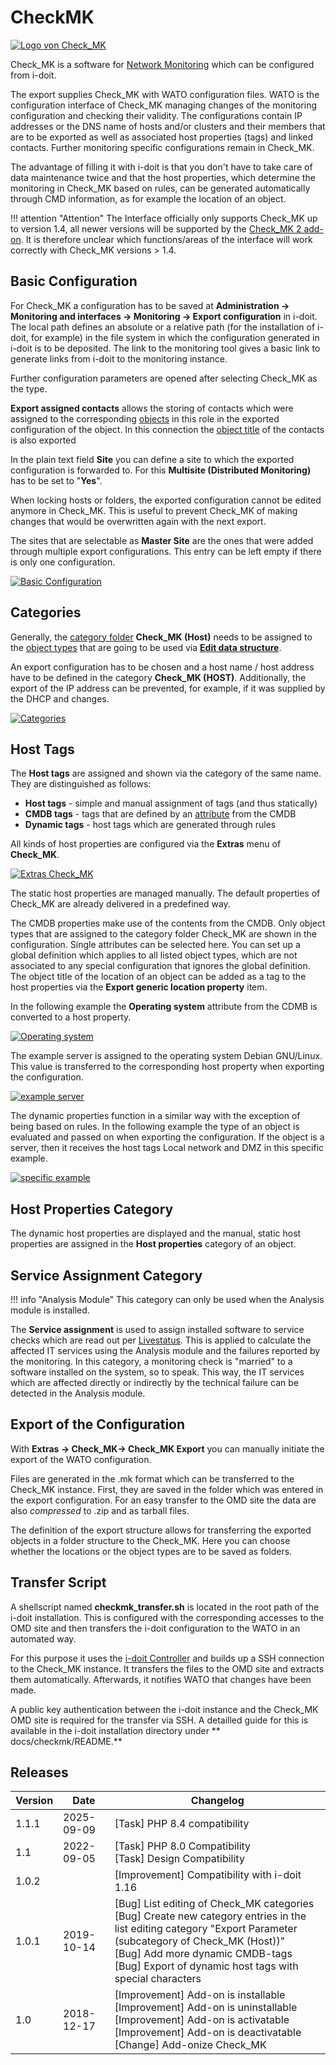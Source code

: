 # CheckMK

[![Logo von Check_MK](../assets/images/en/i-doit-add-ons/checkmk/1-cmk.gif)](../assets/images/en/i-doit-add-ons/checkmk/1-cmk.gif)

Check_MK is a software for [Network Monitoring](../automation-and-integration/network-monitoring/index.md) which can be configured from i-doit.

The export supplies Check_MK with WATO configuration files. WATO is the configuration interface of Check_MK managing changes of the monitoring configuration and checking their validity. The configurations contain IP addresses or the DNS name of hosts and/or clusters and their members that are to be exported as well as associated host properties (tags) and linked contacts. Further monitoring specific configurations remain in Check_MK.

The advantage of filling it with i-doit is that you don't have to take care of data maintenance twice and that the host properties, which determine the monitoring in Check_MK based on rules, can be generated automatically through CMD information, as for example the location of an object.

!!! attention "Attention"
    The Interface officially only supports Check_MK up to version 1.4, all newer versions will be supported by the [Check_MK 2 add-on](./checkmk2/index.md).
    It is therefore unclear which functions/areas of the interface will work correctly with Check_MK versions > 1.4.

## Basic Configuration

For Check_MK a configuration has to be saved at **Administration → Monitoring and interfaces → Monitoring → Export configuration** in i-doit. The local path defines an absolute or a relative path (for the installation of i-doit, for example) in the file system in which the configuration generated in i-doit is to be deposited. The link to the monitoring tool gives a basic link to generate links from i-doit to the monitoring instance.

Further configuration parameters are opened after selecting Check_MK as the type.

**Export assigned contacts** allows the storing of contacts which were assigned to the corresponding [objects](../basics/structure-of-the-it-documentation.md) in this role in the exported configuration of the object. In this connection the [object title](../basics/unique-references.md) of the contacts is also exported

In the plain text field **Site** you can define a site to which the exported configuration is forwarded to. For this **Multisite (Distributed Monitoring)** has to be set to "**Yes**".

When locking hosts or folders, the exported configuration cannot be edited anymore in Check_MK. This is useful to prevent Check_MK of making changes that would be overwritten again with the next export.

The sites that are selectable as **Master Site** are the ones that were added through multiple export configurations. This entry can be left empty if there is only one configuration.

[![Basic Configuration](../assets/images/en/i-doit-add-ons/checkmk/2-cmk.png)](../assets/images/en/i-doit-add-ons/checkmk/2-cmk.png)

## Categories

Generally, the [category folder](../basics/structure-of-the-it-documentation.md) **Check_MK (Host)** needs to be assigned to the [object types](../basics/structure-of-the-it-documentation.md) that are going to be used via **[Edit data structure](../basics/assignment-of-categories-to-object-types.md)**.

An export configuration has to be chosen and a host name / host address have to be defined in the category **Check_MK (HOST)**. Additionally, the export of the IP address can be prevented, for example, if it was supplied by the DHCP and changes.

[![Categories](../assets/images/en/i-doit-add-ons/checkmk/3-cmk.png)](../assets/images/en/i-doit-add-ons/checkmk/3-cmk.png)

## Host Tags

The **Host tags** are assigned and shown via the category of the same name. They are distinguished as follows:

-   **Host tags** - simple and manual assignment of tags (and thus statically)
-   **CMDB tags** - tags that are defined by an [attribute](../basics/structure-of-the-it-documentation.md) from the CMDB
-   **Dynamic tags** - host tags which are generated through rules

All kinds of host properties are configured via the **Extras** menu of **Check_MK**.

[![Extras Check_MK](../assets/images/en/i-doit-add-ons/checkmk/4-cmk.png)](../assets/images/en/i-doit-add-ons/checkmk/4-cmk.png)

The static host properties are managed manually. The default properties of Check_MK are already delivered in a predefined way.

The CMDB properties make use of the contents from the CMDB. Only object types that are assigned to the category folder Check_MK are shown in the configuration. Single attributes can be selected here. You can set up a global definition which applies to all listed object types, which are not associated to any special configuration that ignores the global definition. The object title of the location of an object can be added as a tag to the host properties via the **Export generic location property** item.

In the following example the **Operating system** attribute from the CDMB is converted to a host property.

[![Operating system](../assets/images/en/i-doit-add-ons/checkmk/5-cmk.png)](../assets/images/en/i-doit-add-ons/checkmk/5-cmk.png)

The example server is assigned to the operating system Debian GNU/Linux. This value is transferred to the corresponding host property when exporting the configuration.

[![example server ](../assets/images/en/i-doit-add-ons/checkmk/6-cmk.png)](../assets/images/en/i-doit-add-ons/checkmk/6-cmk.png)

The dynamic properties function in a similar way with the exception of being based on rules. In the following example the type of an object is evaluated and passed on when exporting the configuration. If the object is a server, then it receives the host tags Local network and DMZ in this specific example.

[![specific example](../assets/images/en/i-doit-add-ons/checkmk/7-cmk.png)](../assets/images/en/i-doit-add-ons/checkmk/7-cmk.png)

## Host Properties Category

The dynamic host properties are displayed and the manual, static host properties are assigned in the **Host properties** category of an object.

## Service Assignment Category

!!! info "Analysis Module"
    This category can only be used when the Analysis module is installed.

The **Service assignment** is used to assign installed software to service checks which are read out per [Livestatus](../automation-and-integration/network-monitoring/fetch-data-with-livestatus-ndo.md). This is applied to calculate the affected IT services using the Analysis module and the failures reported by the monitoring. In this category, a monitoring check is "married" to a software installed on the system, so to speak. This way, the IT services which are affected directly or indirectly by the technical failure can be detected in the Analysis module.

## Export of the Configuration

With **Extras → Check_MK→ Check_MK Export** you can manually initiate the export of the WATO configuration.

Files are generated in the .mk format which can be transferred to the Check_MK instance. First, they are saved in the folder which was entered in the export configuration. For an easy transfer to the OMD site the data are also _compressed_ to .zip and as tarball files.

The definition of the export structure allows for transferring the exported objects in a folder structure to the Check_MK. Here you can choose whether the locations or the object types are to be saved as folders.

## Transfer Script

A shellscript named **checkmk_transfer.sh** is located in the root path of the i-doit installation. This is configured with the corresponding accesses to the OMD site and then transfers the i-doit configuration to the WATO in an automated way.

For this purpose it uses the [i-doit Controller](../automation-and-integration/cli/index.md) and builds up a SSH connection to the Check_MK instance. It transfers the files to the OMD site and extracts them automatically. Afterwards, it notifies WATO that changes have been made.

A public key authentication between the i-doit instance and the Check_MK OMD site is required for the transfer via SSH. A detailled guide for this is available in the i-doit installation directory under ** docs/checkmk/README.**

## Releases

| Version | Date       | Changelog                                                                                                                                                                                                                                                            |
| ------- | ---------- | -------------------------------------------------------------------------------------------------------------------------------------------------------------------------------------------------------------------------------------------------------------------- |
| 1.1.1   | 2025-09-09 | [Task] PHP 8.4 compatibility                                                                                                                                                                                                                                         |
| 1.1     | 2022-09-05 | [Task] PHP 8.0 Compatibility  <br>[Task] Design Compatibility                                                                                                                                                                                                        |
| 1.0.2   |            | [Improvement] Compatibility with i-doit 1.16                                                                                                                                                                                                                         |
| 1.0.1   | 2019-10-14 | [Bug] List editing of Check_MK categories<br>[Bug] Create new category entries in the list editing category "Export Parameter (subcategory of Check_MK (Host))"<br>[Bug] Add more dynamic CMDB-tags<br>[Bug] Export of dynamic host tags with special characters<br> |
| 1.0     | 2018-12-17 | [Improvement] Add-on is installable<br>[Improvement] Add-on is uninstallable<br>[Improvement] Add-on is activatable<br>[Improvement] Add-on is deactivatable<br>[Change] Add-onize Check_MK<br>                                                                      |

